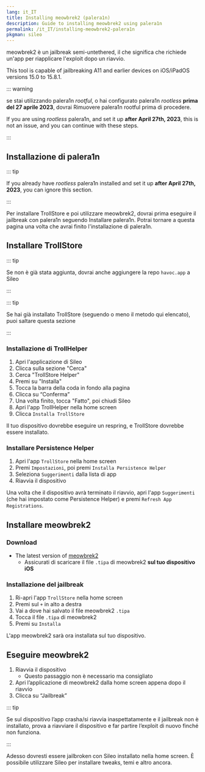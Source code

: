 ```yaml
---
lang: it_IT
title: Installing meowbrek2 (palera1n)
description: Guide to installing meowbrek2 using palera1n
permalink: /it_IT/installing-meowbrek2-palera1n
pkgman: sileo
---
```


meowbrek2 è un <router-link to="/types-of-jailbreak/#semi-untethered-jailbreaks">jailbreak semi-untethered</router-link>, il che significa che richiede un'app per riapplicare l'exploit dopo un riavvio.

This tool is capable of jailbreaking A11 and earlier devices on iOS/iPadOS versions 15.0 to 15.8.1.

::: warning

se stai utilizzando palera1n _rootful_, o hai configurato palera1n _rootless_ **prima del 27 aprile 2023**, dovrai <router-link to="/removing-palera1n">Rimuovere palera1n rootful</router-link> prima di procedere.

If you are using _rootless_ palera1n, and set it up **after April 27th, 2023**, this is not an issue, and you can continue with these steps.

:::

## Installazione di palera1n

::: tip

If you already have _rootless_ palera1n installed and set it up **after April 27th, 2023**, you can ignore this section.

:::

Per installare TrollStore e poi utilizzare meowbrek2, dovrai prima eseguire il jailbreak con palera1n seguendo <router-link to="/installing-palera1n">Installare palera1n</router-link>. Potrai tornare a questa pagina una volta che avrai finito l'installazione di palera1n.

## Installare TrollStore

::: tip

Se non è già stata aggiunta, dovrai anche aggiungere la repo `havoc.app` a Sileo

:::

::: tip

Se hai già installato TrollStore (seguendo o meno il metodo qui elencato), puoi saltare questa sezione

:::

### Installazione di TrollHelper

1. Apri l'applicazione di Sileo
2. Clicca sulla sezione "Cerca"
3. Cerca "TrollStore Helper"
4. Premi su "Installa"
5. Tocca la barra della coda in fondo alla pagina
6. Clicca su “Conferma”
7. Una volta finito, tocca "Fatto", poi chiudi Sileo
8. Apri l'app TrollHelper nella home screen
9. Clicca `Installa TrollStore`

Il tuo dispositivo dovrebbe eseguire un respring, e TrollStore dovrebbe essere installato.

### Installare Persistence Helper

1. Apri l'app `TrollStore` nella home screen
2. Premi `Impostazioni`, poi premi `Installa Persistence Helper`
3. Seleziona `Suggerimenti` dalla lista di app
4. Riavvia il dispositivo

Una volta che il dispositivo avrà terminato il riavvio, apri l'app `Suggerimenti` (che hai impostato come Persistence Helper) e premi `Refresh App Registrations`.

## Installare meowbrek2

### Download

- The latest version of [meowbrek2](https://kok3shidoll.github.io/download/secret/8F38F948-BCF6-46AF-8926-C95D823107B0/meowbrek2_1.1.7_TS.tipa)
  - Assicurati di scaricare il file `.tipa` di meowbrek2 **sul tuo dispositivo iOS**

### Installazione del jailbreak

1. Ri-apri l'app `TrollStore` nella home screen
2. Premi sul `+` in alto a destra
3. Vai a dove hai salvato il file meowbrek2 `.tipa`
4. Tocca il file `.tipa` di meowbrek2
5. Premi su `Installa`

L'app meowbrek2 sarà ora installata sul tuo dispositivo.

## Eseguire meowbrek2

1. Riavvia il dispositivo
   - Questo passaggio non è necessario ma consigliato
2. Apri l’applicazione di meowbrek2 dalla home screen appena dopo il riavvio
3. Clicca su “Jailbreak”

::: tip

Se sul dispositivo l’app crasha/si riavvia inaspettatamente e il jailbreak non è installato, prova a riavviare il dispositivo e far partire l’exploit di nuovo finché non funziona.

:::

Adesso dovresti essere jailbroken con Sileo installato nella home screen. È possibile utilizzare Sileo per installare <router-link to="/faq/#what-are-tweaks">tweaks</router-link>, temi e altro ancora.
